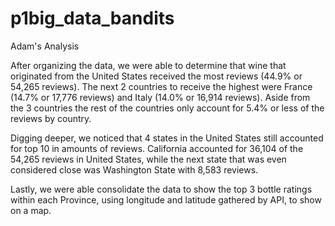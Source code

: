 # p1big_data_bandits

Adam's Analysis

After organizing the data, we were able to determine that wine that originated from the United States received the most reviews (44.9% or 54,265 reviews). The next 2 countries to receive the highest were France (14.7% or 17,776 reviews) and Italy (14.0% or 16,914 reviews). Aside from the 3 countries the rest of the countries only account for 5.4% or less of the reviews by country. 

Digging deeper, we noticed that 4 states in the United States still accounted for top 10 in amounts of reviews. California accounted for 36,104 of the 54,265 reviews in United States, while the next state that was even considered close was Washington State with 8,583 reviews.

Lastly, we were able consolidate the data to show the top 3 bottle ratings within each Province, using longitude and latitude gathered by API, to show on a map.
